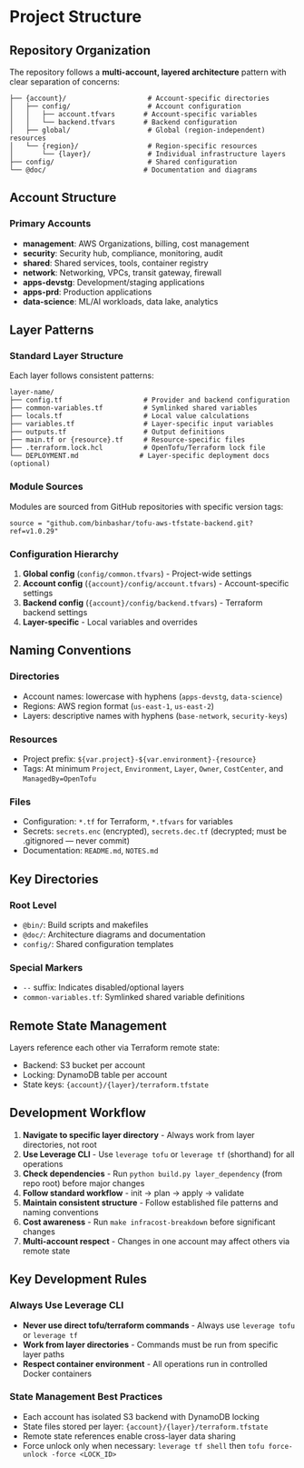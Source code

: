 # Project Structure

## Repository Organization

The repository follows a **multi-account, layered architecture** pattern with clear separation of concerns:

```
├── {account}/                    # Account-specific directories
│   ├── config/                   # Account configuration
│   │   ├── account.tfvars       # Account-specific variables
│   │   └── backend.tfvars       # Backend configuration
│   ├── global/                   # Global (region-independent) resources
│   └── {region}/                 # Region-specific resources
│       └── {layer}/              # Individual infrastructure layers
├── config/                       # Shared configuration
└── @doc/                        # Documentation and diagrams
```

## Account Structure

### Primary Accounts
- **management**: AWS Organizations, billing, cost management
- **security**: Security hub, compliance, monitoring, audit
- **shared**: Shared services, tools, container registry
- **network**: Networking, VPCs, transit gateway, firewall
- **apps-devstg**: Development/staging applications
- **apps-prd**: Production applications  
- **data-science**: ML/AI workloads, data lake, analytics

## Layer Patterns

### Standard Layer Structure
Each layer follows consistent patterns:
```
layer-name/
├── config.tf                    # Provider and backend configuration
├── common-variables.tf          # Symlinked shared variables
├── locals.tf                    # Local value calculations
├── variables.tf                 # Layer-specific input variables
├── outputs.tf                   # Output definitions
├── main.tf or {resource}.tf     # Resource-specific files
├── .terraform.lock.hcl          # OpenTofu/Terraform lock file
└── DEPLOYMENT.md               # Layer-specific deployment docs (optional)
```

### Module Sources
Modules are sourced from GitHub repositories with specific version tags:
```hcl
source = "github.com/binbashar/tofu-aws-tfstate-backend.git?ref=v1.0.29"
```

### Configuration Hierarchy
1. **Global config** (`config/common.tfvars`) - Project-wide settings
2. **Account config** (`{account}/config/account.tfvars`) - Account-specific settings  
3. **Backend config** (`{account}/config/backend.tfvars`) - Terraform backend settings
4. **Layer-specific** - Local variables and overrides

## Naming Conventions

### Directories
- Account names: lowercase with hyphens (`apps-devstg`, `data-science`)
- Regions: AWS region format (`us-east-1`, `us-east-2`)
- Layers: descriptive names with hyphens (`base-network`, `security-keys`)

### Resources
- Project prefix: `${var.project}-${var.environment}-{resource}`
- Tags: At minimum `Project`, `Environment`, `Layer`, `Owner`, `CostCenter`, and `ManagedBy=OpenTofu`

### Files
- Configuration: `*.tf` for Terraform, `*.tfvars` for variables
- Secrets: `secrets.enc` (encrypted), `secrets.dec.tf` (decrypted; must be .gitignored — never commit)
- Documentation: `README.md`, `NOTES.md`

## Key Directories

### Root Level
- `@bin/`: Build scripts and makefiles
- `@doc/`: Architecture diagrams and documentation
- `config/`: Shared configuration templates

### Special Markers
- `--` suffix: Indicates disabled/optional layers
- `common-variables.tf`: Symlinked shared variable definitions

## Remote State Management

Layers reference each other via Terraform remote state:
- Backend: S3 bucket per account
- Locking: DynamoDB table per account
- State keys: `{account}/{layer}/terraform.tfstate`

## Development Workflow

1. **Navigate to specific layer directory** - Always work from layer directories, not root
2. **Use Leverage CLI** - Use `leverage tofu` or `leverage tf` (shorthand) for all operations
3. **Check dependencies** - Run `python build.py layer_dependency` (from repo root) before major changes
4. **Follow standard workflow** - init → plan → apply → validate
5. **Maintain consistent structure** - Follow established file patterns and naming conventions
6. **Cost awareness** - Run `make infracost-breakdown` before significant changes
7. **Multi-account respect** - Changes in one account may affect others via remote state

## Key Development Rules

### Always Use Leverage CLI
- **Never use direct tofu/terraform commands** - Always use `leverage tofu` or `leverage tf`
- **Work from layer directories** - Commands must be run from specific layer paths
- **Respect container environment** - All operations run in controlled Docker containers

### State Management Best Practices
- Each account has isolated S3 backend with DynamoDB locking
- State files stored per layer: `{account}/{layer}/terraform.tfstate`
- Remote state references enable cross-layer data sharing
- Force unlock only when necessary: `leverage tf shell` then `tofu force-unlock -force <LOCK_ID>`